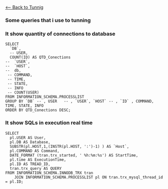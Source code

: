 [<-- Back to Tunnig](https://github.com/mtemporim/Databases/tree/main/MySQL/Tunning)


### Some queries that i use to tunning

### It show quantity of connections to database 
```
SELECT 
  `DB`,
  -- USER,
  COUNT(ID) AS QTD_Conections
--  `USER`, 
--  `HOST`,  
--  db,
 -- COMMAND, 
 -- TIME, 
 -- STATE, 
 -- INFO   
 -- COUNT(USER) 
FROM INFORMATION_SCHEMA.PROCESSLIST 
GROUP BY `DB` -- , USER   -- , `USER`, `HOST` -- , `ID` , COMMAND, TIME, STATE, INFO 
ORDER BY QTD_Conections DESC;
```


### It show SQLs in execution real time 

```
SELECT 
  pl.USER AS User,
  pl.DB AS Database, 
  SUBSTR(pl.HOST,1,(INSTR(pl.HOST, ':')-1) ) AS `Host`, 
  pl.COMMAND AS Command, 
  DATE_FORMAT (tran.trx_started, ' %h:%m:%s') AS StartTime,
  pl.time AS ExecutionTime,
  pl.ID AS TREAD_ID,
  tran.trx_query AS QUERY    
FROM INFORMATION_SCHEMA.INNODB_TRX tran
	JOIN INFORMATION_SCHEMA.PROCESSLIST pl ON tran.trx_mysql_thread_id = pl.ID;
```	

